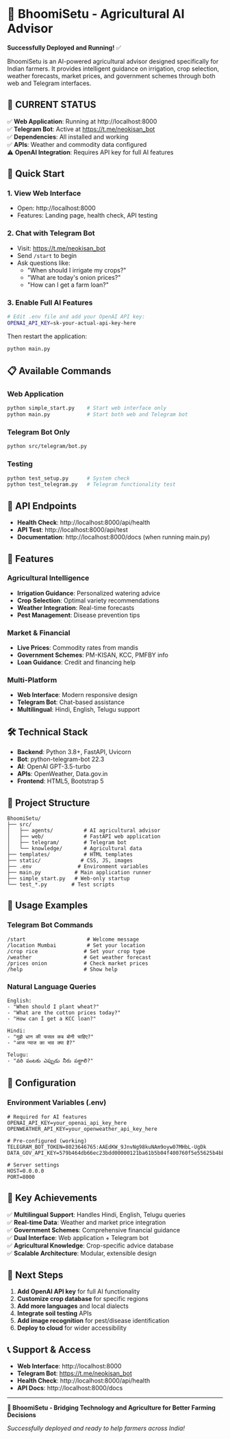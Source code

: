 # 🌾 BhoomiSetu - Agricultural AI Advisor

**Successfully Deployed and Running!** ✅

BhoomiSetu is an AI-powered agricultural advisor designed specifically for Indian farmers. It provides intelligent guidance on irrigation, crop selection, weather forecasts, market prices, and government schemes through both web and Telegram interfaces.

## 🚀 **CURRENT STATUS**

✅ **Web Application**: Running at http://localhost:8000  
✅ **Telegram Bot**: Active at https://t.me/neokisan_bot  
✅ **Dependencies**: All installed and working  
✅ **APIs**: Weather and commodity data configured  
⚠️ **OpenAI Integration**: Requires API key for full AI features

## 🔧 **Quick Start**

### 1. **View Web Interface**
- Open: http://localhost:8000
- Features: Landing page, health check, API testing

### 2. **Chat with Telegram Bot**
- Visit: https://t.me/neokisan_bot
- Send `/start` to begin
- Ask questions like:
  - "When should I irrigate my crops?"
  - "What are today's onion prices?"
  - "How can I get a farm loan?"

### 3. **Enable Full AI Features**
```bash
# Edit .env file and add your OpenAI API key:
OPENAI_API_KEY=sk-your-actual-api-key-here
```

Then restart the application:
```bash
python main.py
```

## 📋 **Available Commands**

### **Web Application**
```bash
python simple_start.py    # Start web interface only
python main.py            # Start both web and Telegram bot
```

### **Telegram Bot Only**
```bash
python src/telegram/bot.py
```

### **Testing**
```bash
python test_setup.py      # System check
python test_telegram.py   # Telegram functionality test
```

## 🔗 **API Endpoints**

- **Health Check**: http://localhost:8000/api/health
- **API Test**: http://localhost:8000/api/test
- **Documentation**: http://localhost:8000/docs (when running main.py)

## 🌾 **Features**

### **Agricultural Intelligence**
- **Irrigation Guidance**: Personalized watering advice
- **Crop Selection**: Optimal variety recommendations
- **Weather Integration**: Real-time forecasts
- **Pest Management**: Disease prevention tips

### **Market & Financial**
- **Live Prices**: Commodity rates from mandis
- **Government Schemes**: PM-KISAN, KCC, PMFBY info
- **Loan Guidance**: Credit and financing help

### **Multi-Platform**
- **Web Interface**: Modern responsive design
- **Telegram Bot**: Chat-based assistance
- **Multilingual**: Hindi, English, Telugu support

## 🛠 **Technical Stack**

- **Backend**: Python 3.8+, FastAPI, Uvicorn
- **Bot**: python-telegram-bot 22.3
- **AI**: OpenAI GPT-3.5-turbo
- **APIs**: OpenWeather, Data.gov.in
- **Frontend**: HTML5, Bootstrap 5

## 📁 **Project Structure**

```
BhoomiSetu/
├── src/
│   ├── agents/          # AI agricultural advisor
│   ├── web/             # FastAPI web application  
│   ├── telegram/        # Telegram bot
│   └── knowledge/       # Agricultural data
├── templates/           # HTML templates
├── static/             # CSS, JS, images
├── .env               # Environment variables
├── main.py           # Main application runner
├── simple_start.py   # Web-only startup
└── test_*.py        # Test scripts
```

## 🎯 **Usage Examples**

### **Telegram Bot Commands**
```
/start                    # Welcome message
/location Mumbai          # Set your location
/crop rice               # Set your crop type
/weather                 # Get weather forecast
/prices onion            # Check market prices
/help                    # Show help
```

### **Natural Language Queries**
```
English:
- "When should I plant wheat?"
- "What are the cotton prices today?"
- "How can I get a KCC loan?"

Hindi:
- "मुझे धान की फसल कब बोनी चाहिए?"
- "आज प्याज का भाव क्या है?"

Telugu:
- "వరి పంటకు ఎప్పుడు నీరు పట్టాలి?"
```

## 🔧 **Configuration**

### **Environment Variables (.env)**
```env
# Required for AI features
OPENAI_API_KEY=your_openai_api_key_here
OPENWEATHER_API_KEY=your_openweather_api_key_here

# Pre-configured (working)
TELEGRAM_BOT_TOKEN=8023646765:AAEdKW_9JnvNg98kuNAm9oyw07MHbL-UgDk
DATA_GOV_API_KEY=579b464db66ec23bdd00000121ba61b5b04f400760f5e55625b4bb25

# Server settings
HOST=0.0.0.0
PORT=8000
```

## 🌟 **Key Achievements**

✅ **Multilingual Support**: Handles Hindi, English, Telugu queries  
✅ **Real-time Data**: Weather and market price integration  
✅ **Government Schemes**: Comprehensive financial guidance  
✅ **Dual Interface**: Web application + Telegram bot  
✅ **Agricultural Knowledge**: Crop-specific advice database  
✅ **Scalable Architecture**: Modular, extensible design  

## 🚀 **Next Steps**

1. **Add OpenAI API key** for full AI functionality
2. **Customize crop database** for specific regions
3. **Add more languages** and local dialects
4. **Integrate soil testing** APIs
5. **Add image recognition** for pest/disease identification
6. **Deploy to cloud** for wider accessibility

## 📞 **Support & Access**

- **Web Interface**: http://localhost:8000
- **Telegram Bot**: https://t.me/neokisan_bot
- **Health Check**: http://localhost:8000/api/health
- **API Docs**: http://localhost:8000/docs

---

**🌾 BhoomiSetu - Bridging Technology and Agriculture for Better Farming Decisions**

*Successfully deployed and ready to help farmers across India!*
